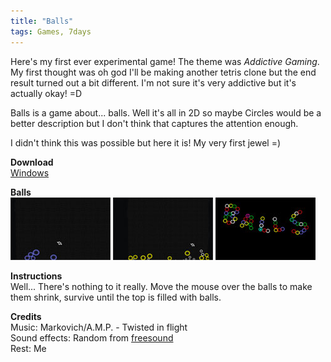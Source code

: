 ```yaml
---
title: "Balls"
tags: Games, 7days
---
```


Here's my first ever experimental game! The theme was *Addictive Gaming*. My first thought was oh god I'll be making another tetris clone but the end result turned out a bit different. I'm not sure it's very addictive but it's actually okay! =D

Balls is a game about... balls. Well it's all in 2D so maybe Circles would be a better description but I don't think that captures the attention enough.

I didn't think this was possible but here it is! My very first jewel =)

**Download**  
[Windows](#)

**Balls**   
![](/images/games/thumbs/balls1.jpg)
![](/images/games/thumbs/balls2.jpg)
![](/images/games/thumbs/balls3.jpg)

**Instructions**   
Well... There's nothing to it really. Move the mouse over the balls to make them shrink, survive until the top is filled with balls.

**Credits**   
Music: Markovich/A.M.P. - Twisted in flight   
Sound effects: Random from [freesound](http://www.freesound.org/)   
Rest: Me

